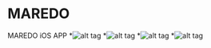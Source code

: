 # MAREDO
MAREDO iOS APP
*![alt tag](https://cloud.githubusercontent.com/assets/6082043/9477556/102ed96a-4b28-11e5-91ff-da6000a67b29.png)
*![alt tag](https://cloud.githubusercontent.com/assets/6082043/9477556/102ed96a-4b28-11e5-91ff-da6000a67b29.png)
*![alt tag](https://cloud.githubusercontent.com/assets/6082043/9477556/102ed96a-4b28-11e5-91ff-da6000a67b29.png)
*![alt tag](https://cloud.githubusercontent.com/assets/6082043/9477556/102ed96a-4b28-11e5-91ff-da6000a67b29.png)
